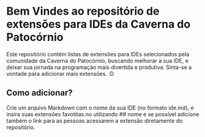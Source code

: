 # Bem Vindes ao repositório de extensões para IDEs da Caverna do Patocórnio

Este repositório contém listas de extensões para IDEs selecionados pela comunidade da Caverna do Patocórnio, buscando melhorar a sua IDE, e deixar sua jornada na programação mais divertida e produtiva.
Sinta-se a vontade para adicionar mais extensões. :D

## Como adicionar?

Crie um arquivo Markdown com o nome da sua IDE (no formato ide.md), e insira suas extensões favotitas no utilizando ## nome e se possível adicione também o link para as pessoas acessarem a extensão diretamente do repositório.
